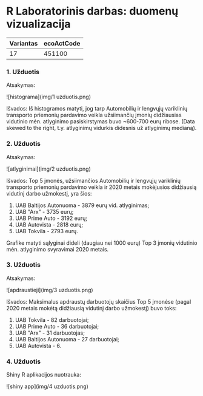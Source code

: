 # R Laboratorinis darbas: duomenų vizualizacija

| Variantas | ecoActCode |
|------------- | ------------- |
|17   | 451100 |


### 1. Užduotis

Atsakymas:

![histograma](img/1 uzduotis.png)

Išvados: Iš histogramos matyti, jog tarp Automobilių ir lengvųjų variklinių transporto priemonių pardavimo veikla užsiimančių įmonių didžiausias vidutinio mėn. atlyginimo pasiskirstymas buvo ~600-700 eurų ribose. (Data skewed to the right, t.y. atlyginimų vidurkis didesnis už atlyginimų medianą). 

### 2. Užduotis

Atsakymas:

![atlyginimai](img/2 uzduotis.png)

Išvados: Top 5 įmonės, užsiimančios Automobilių ir lengvųjų variklinių transporto priemonių pardavimo veikla ir 2020 metais mokėjusios didžiausią vidutinį darbo užmokestį, yra šios: 
 
1. UAB Baltijos Autonuoma - 3879 eurų vid. atlyginimas;2. UAB "Arx" - 3735 eurų;3. UAB Prime Auto - 3192 eurų;4. UAB Autovista - 2818 eurų;5. UAB Tokvila - 2793 eurų.

Grafike matyti sąlyginai dideli (daugiau nei 1000 eurų) Top 3 įmonių vidutinio mėn. atlyginimo svyravimai 2020 metais.

### 3. Užduotis

Atsakymas:

![apdraustieji](img/3 uzduotis.png)

Išvados: Maksimalus apdraustų darbuotojų skaičius Top 5 įmonėse (pagal 2020 metais mokėtą didžiausią vidutinį darbo užmokestį) buvo toks:

1. UAB Tokvila - 82 darbuotojai;2. UAB Prime Auto - 36 darbuotojai;3. UAB "Arx" - 31 darbuotojas;4. UAB Baltijos Autonuoma - 27 darbuotojai;5. UAB Autovista - 6.


### 4. Užduotis

Shiny R aplikacijos nuotrauka:

![shiny app](img/4 uzduotis.png)